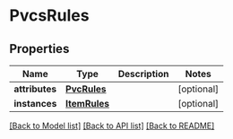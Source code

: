 # PvcsRules

## Properties
Name | Type | Description | Notes
------------ | ------------- | ------------- | -------------
**attributes** | [**PvcRules**](PvcRules.md) |  | [optional] 
**instances** | [**ItemRules**](ItemRules.md) |  | [optional] 

[[Back to Model list]](../README.md#documentation-for-models) [[Back to API list]](../README.md#documentation-for-api-endpoints) [[Back to README]](../README.md)

